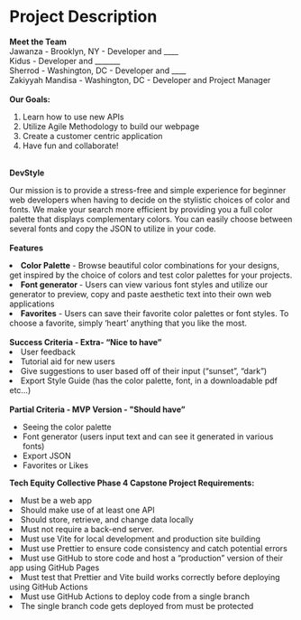 <h1>Project Description</h1>
<strong> Meet the Team</strong>
<br>
Jawanza - Brooklyn, NY - Developer and ____ <br>
Kidus - Developer and _______ <br>
Sherrod - Washington, DC - Developer and ____ <br> 
Zakiyyah Mandisa - Washington, DC - Developer and Project Manager
<br>
<br>
<strong>Our Goals: </strong>
<br>
<ol>
<li>Learn how to use new APIs</li>
<li>Utilize Agile Methodology to build our webpage</li>
<li> Create a customer centric application</li>
<li>Have fun and collaborate!</li>
</ol>
<br>
<strong>DevStyle </strong><br>

Our mission is to provide a stress-free and simple experience for beginner web developers when having to decide on the stylistic choices of color and fonts. We make your search more efficient by providing you a full color palette that displays complementary colors. You can easily choose between several fonts and copy the JSON to utilize in your code.  <br>
<br>
<strong>Features </strong>
<br>
<li><strong>Color Palette</strong> - Browse beautiful color combinations for your designs, get inspired by the choice of colors and test color palettes for your projects.</li>
<li><strong>Font generator </strong>- Users can view various font styles and utilize our generator to preview, copy and paste aesthetic text into their own web applications</li>
<li><strong>Favorites</strong> - Users can save their favorite color palettes or font styles. To choose a favorite, simply ‘heart’ anything that you like the most.</li>
<br>
<strong>Success Criteria - Extra- “Nice to have”</strong>
<li>User feedback</li>
<li>Tutorial aid for new users</li>
<li>Give suggestions to user based off of their input (“sunset”, “dark”) </li>
<li>Export Style Guide (has the color palette, font, in a downloadable pdf etc…)</li> <br>
<strong>Partial Criteria - MVP Version - "Should have”</strong> <br>
<ul>
<li>Seeing the color palette</li>
<li>Font generator (users input text and can see it generated in various fonts) </li>
<li>Export JSON </li>
<li>Favorites or Likes</li>
</ul>

<strong>Tech Equity Collective Phase 4 Capstone Project Requirements:  </strong><br>
<li>Must be a web app</li>
<li>Should make use of at least one API</li>
<li>Should store, retrieve, and change data locally</li>
<li>Must not require a back-end server. </li>
<li>Must use Vite for local development and production site building</li>
<li>Must use Prettier to ensure code consistency and catch potential errors</li>
<li>Must use GitHub to store code and host a “production” version of their app using GitHub Pages</li>
<li>Must test that Prettier and Vite build works correctly before deploying using GitHub Actions</li>
<li>Must use GitHub Actions to deploy code from a single branch</li>
<li>The single branch code gets deployed from must be protected</li>
